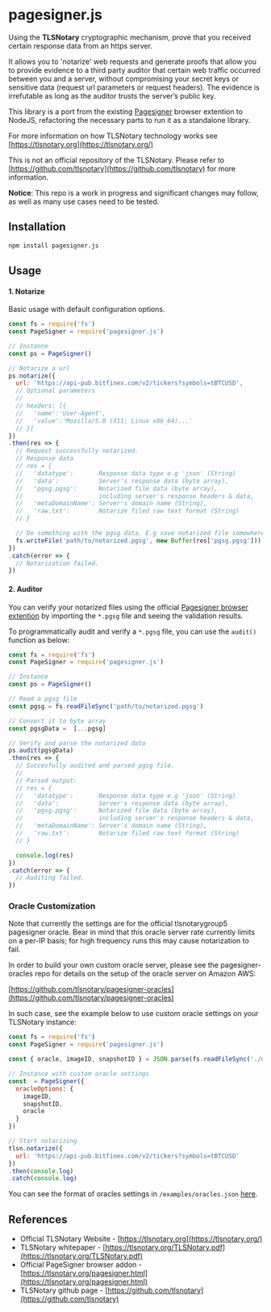 # pagesigner.js

Using the **TLSNotary** cryptographic mechanism, prove that you received certain response data from an https server.

It allows you to 'notarize' web requests and generate proofs that allow you to provide evidence to a third party auditor that certain web traffic occurred between you and a server, without compromising your secret keys or sensitive data (request url parameters or request headers). The evidence is
irrefutable as long as the auditor trusts the server’s public key.

This library is a port from the existing [Pagesigner](https://tlsnotary.org/pagesigner.html) browser extention to NodeJS, refactoring the necessary parts to run it as a standalone library.

For more information on how TLSNotary technology works see
[https://tlsnotary.org](https://tlsnotary.org/)


This is not an official repository of the TLSNotary. Please refer to [https://github.com/tlsnotary](https://github.com/tlsnotary) for more information.

**Notice**: This repo is a work in progress and significant changes may follow, as well as many use cases need to be tested.

## Installation

```bash
npm install pagesigner.js
```

## Usage
#### 1. Notarize
Basic usage with default configuration options.
```javascript
const fs = require('fs')
const PageSigner = require('pagesigner.js')

// Instance
const ps = PageSigner()

// Notarize a url
ps.notarize({
  url: 'https://api-pub.bitfinex.com/v2/tickers?symbols=tBTCUSD',
  // Optional parameters
  //
  // headers: [{
  //   'name':'User-Agent',
  //   'value':'Mozilla/5.0 (X11; Linux x86_64)...'
  // }]
})
.then(res => {
  // Request successfully notarized.
  // Response data
  // res = {
  //   'datatype':       Response data type e.g 'json' (String)
  //   'data':           Server's response data (byte array),
  //   'pgsg.pgsg':      Notarized file data (byte array),
  //                     including server's response headers & data,
  //   'metaDomainName': Server's domain name (String),
  //   'raw.txt':        Notarize filed raw text format (String)
  // }

  // Do something with the pgsg data. E.g save notarized file somewhere
  fs.writeFile('path/to/notarized.pgsg', new Buffer(res['pgsg.pgsg']))
})
.catch(error => {
  // Notarization failed.
})

```

#### 2. Auditor
You can verify your notarized files using the official [Pagesigner browser extention](https://tlsnotary.org/pagesigner.html) by importing the `*.pgsg` file and seeing the validation results.

To programmatically audit and verify a `*.pgsg` file, you can use the `audit()` function as below:
```javascript
const fs = require('fs')
const PageSigner = require('pagesigner.js')

// Instance
const ps = PageSigner()

// Read a pgsg file
const pgsg = fs.readFileSync('path/to/notarized.pgsg')

// Convert it to byte array
const pgsgData =  [...pgsg]

// Verify and parse the notarized data
ps.audit(pgsgData)
.then(res => {
  // Succesfully audited and parsed pgsg file.
  //
  // Parsed output:
  // res = {
  //   'datatype':       Response data type e.g 'json' (String)
  //   'data':           Server's response data (byte array),
  //   'pgsg.pgsg':      Notarized file data (byte array),
  //                     including server's response headers & data,
  //   'metaDomainName': Server's domain name (String),
  //   'raw.txt':        Notarize filed raw text format (String)
  // }

  console.log(res)
})
.catch(error => {
  // Auditing failed.
})

```

### Oracle Customization

Note that currently the settings are for the official tlsnotarygroup5 pagesigner oracle. Bear in mind that this oracle server rate currently limits on a per-IP basis; for high frequency runs this may cause notarization to fail.

In order to build your own custom oracle server, please see the pagesigner-oracles repo for details on the setup of the oracle server on Amazon AWS:

[https://github.com/tlsnotary/pagesigner-oracles](https://github.com/tlsnotary/pagesigner-oracles)

In such case, see the example below to use custom oracle settings on your TLSNotary instance:



```javascript
const fs = require('fs')
const PageSigner = require('pagesigner.js')

const { oracle, imageID, snapshotID } = JSON.parse(fs.readFileSync('./oracles.json'))

// Instance with custom oracle settings
const  = PageSigner({
  oracleOptions: {
    imageID,
    snapshotID,
    oracle
  }
})

// Start notarizing
tlsn.notarize({
  url: 'https://api-pub.bitfinex.com/v2/tickers?symbols=tBTCUSD'
})
.then(console.log)
.catch(console.log)

```
You can see the format of oracles settings in `/examples/oracles.json` [here](https://github.com/goga-m/pagesigner.js/blob/master/examples/oracles.json).




## References

* Official TLSNotary Website - [https://tlsnotary.org](https://tlsnotary.org/)
* TLSNotary whitepaper - [https://tlsnotary.org/TLSNotary.pdf](https://tlsnotary.org/TLSNotary.pdf)
* Official PageSigner browser addon - [https://tlsnotary.org/pagesigner.html](https://tlsnotary.org/pagesigner.html)
* TLSNotary github page - [https://github.com/tlsnotary](https://github.com/tlsnotary)
